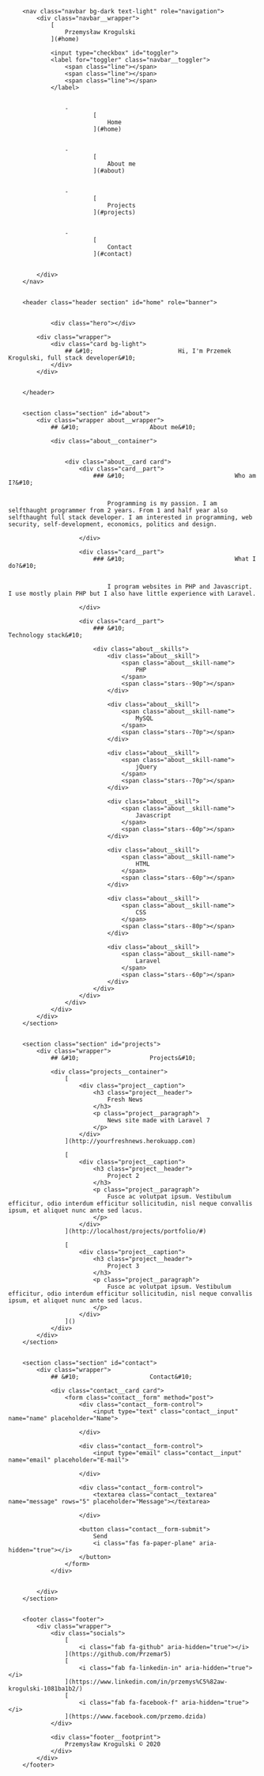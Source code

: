 
		
		<nav class="navbar bg-dark text-light" role="navigation">
			<div class="navbar__wrapper">
				[
					Przemysław Krogulski
				](#home)

				<input type="checkbox" id="toggler">
				<label for="toggler" class="navbar__toggler">
					<span class="line"></span>
					<span class="line"></span>
					<span class="line"></span>
				</label>

				
					- 
    						[
    							Home
    						](#home)
    					

					- 
    						[
    							About me
    						](#about)
    					

					- 
    						[
    							Projects
    						](#projects)
    					

					- 
    						[
    							Contact
    						](#contact)
    					
				
			</div>
		</nav>

		
		<header class="header section" id="home" role="banner">
			
			
				<div class="hero"></div>
			
			<div class="wrapper">
				<div class="card bg-light">
					## &#10;						Hi, I'm Przemek Krogulski, full stack developer&#10;	
				</div>
			</div>

			
		</header>

		
		<section class="section" id="about">
			<div class="wrapper about__wrapper">
				## &#10;					About me&#10;				

				<div class="about__container">
					

					<div class="about__card card">
						<div class="card__part">
							### &#10;								Who am I?&#10;							

							
								Programming is my passion. I am selfthaught programmer from 2 years. From 1 and half year also selfthaught full stack developer. I am interested in programming, web security, self-development, economics, politics and design.
							
						</div>

						<div class="card__part">
							### &#10;								What I do?&#10;							

							
								I program websites in PHP and Javascript. I use mostly plain PHP but I also have little experience with Laravel.
							
						</div>
						
						<div class="card__part">
							### &#10;								Technology stack&#10;							

							<div class="about__skills">
								<div class="about__skill">
									<span class="about__skill-name">
										PHP
									</span>
									<span class="stars--90p"></span>
								</div>

								<div class="about__skill">
									<span class="about__skill-name">
										MySQL
									</span>
									<span class="stars--70p"></span>
								</div>

								<div class="about__skill">
									<span class="about__skill-name">
										jQuery
									</span>
									<span class="stars--70p"></span>
								</div>

								<div class="about__skill">
									<span class="about__skill-name">
										Javascript
									</span>
									<span class="stars--60p"></span>
								</div>

								<div class="about__skill">
									<span class="about__skill-name">
										HTML
									</span>
									<span class="stars--60p"></span>
								</div>

								<div class="about__skill">
									<span class="about__skill-name">
										CSS
									</span>
									<span class="stars--80p"></span>
								</div>

								<div class="about__skill">
									<span class="about__skill-name">
										Laravel
									</span>
									<span class="stars--60p"></span>
								</div>
							</div>
						</div>
					</div>
				</div>
			</div>
		</section>

		
		<section class="section" id="projects">
			<div class="wrapper">
				## &#10;					Projects&#10;				

				<div class="projects__container">
					[
						<div class="project__caption">
							<h3 class="project__header">
								Fresh News
							</h3>
							<p class="project__paragraph">
								News site made with Laravel 7
							</p>
						</div>
					](http://yourfreshnews.herokuapp.com)

					[
						<div class="project__caption">
							<h3 class="project__header">
								Project 2
							</h3>
							<p class="project__paragraph">
								Fusce ac volutpat ipsum. Vestibulum efficitur, odio interdum efficitur sollicitudin, nisl neque convallis ipsum, et aliquet nunc ante sed lacus.
							</p>
						</div>
					](http://localhost/projects/portfolio/#)

					[
						<div class="project__caption">
							<h3 class="project__header">
								Project 3
							</h3>
							<p class="project__paragraph">
								Fusce ac volutpat ipsum. Vestibulum efficitur, odio interdum efficitur sollicitudin, nisl neque convallis ipsum, et aliquet nunc ante sed lacus.
							</p>
						</div>
					]()
				</div>
			</div>
		</section>

		
		<section class="section" id="contact">
			<div class="wrapper">
				## &#10;					Contact&#10;				

				<div class="contact__card card">
					<form class="contact__form" method="post">
						<div class="contact__form-control">
							<input type="text" class="contact__input" name="name" placeholder="Name">
							
						</div>

						<div class="contact__form-control">
							<input type="email" class="contact__input" name="email" placeholder="E-mail">
							
						</div>

						<div class="contact__form-control">
							<textarea class="contact__textarea" name="message" rows="5" placeholder="Message"></textarea>
							
						</div>

						<button class="contact__form-submit">
							Send
							<i class="fas fa-paper-plane" aria-hidden="true"></i>
						</button>
					</form>
				</div>

				
			</div>
		</section>

		
		<footer class="footer">
			<div class="wrapper">
				<div class="socials">
					[
						<i class="fab fa-github" aria-hidden="true"></i>
					](https://github.com/Przemar5)
					[
						<i class="fab fa-linkedin-in" aria-hidden="true"></i>
					](https://www.linkedin.com/in/przemys%C5%82aw-krogulski-1081ba1b2/)
					[
						<i class="fab fa-facebook-f" aria-hidden="true"></i>
					](https://www.facebook.com/przemo.dzida)
				</div>

				<div class="footer__footprint">
					Przemysław Krogulski © 2020
				</div>
			</div>
		</footer>

		
		
	
